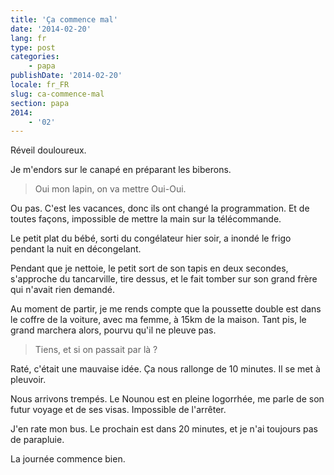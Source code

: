 ```yaml
---
title: 'Ça commence mal'
date: '2014-02-20'
lang: fr
type: post
categories:
    - papa
publishDate: '2014-02-20'
locale: fr_FR
slug: ca-commence-mal
section: papa
2014:
    - '02'
---
```


Réveil douloureux.

Je m'endors sur le canapé en préparant les biberons.

> Oui mon lapin, on va mettre Oui-Oui.

Ou pas. C'est les vacances, donc ils ont changé la programmation. Et de toutes façons, impossible de mettre la main sur la télécommande.

Le petit plat du bébé, sorti du congélateur hier soir, a inondé le frigo pendant la nuit en décongelant.

Pendant que je nettoie, le petit sort de son tapis en deux secondes, s'approche du tancarville, tire dessus, et le fait tomber sur son grand frère qui n'avait rien demandé.

Au moment de partir, je me rends compte que la poussette double est dans le coffre de la voiture, avec ma femme, à 15km de la maison. Tant pis, le grand marchera alors, pourvu qu'il ne pleuve pas.

> Tiens, et si on passait par là ?

Raté, c'était une mauvaise idée. Ça nous rallonge de 10 minutes. Il se met à pleuvoir.

Nous arrivons trempés. Le Nounou est en pleine logorrhée, me parle de son futur voyage et de ses visas. Impossible de l'arrêter.

J'en rate mon bus. Le prochain est dans 20 minutes, et je n'ai toujours pas de parapluie.

La journée commence bien.
